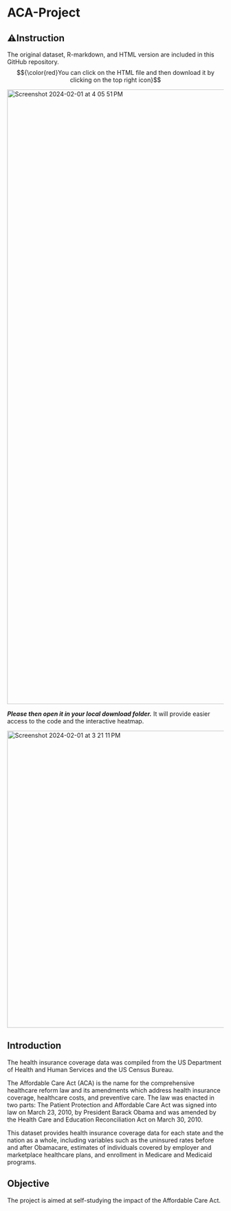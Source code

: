 # ACA-Project

## ⚠️Instruction
The original dataset, R-markdown, and HTML version are included in this GitHub repository. 
$${\color{red}You can click on the HTML file and then download it by clicking on the top right icon}$$

<img width="1430" alt="Screenshot 2024-02-01 at 4 05 51 PM" src="https://github.com/EmilyGU810/ACA-Project/assets/130021542/ebe0d9bf-86bb-4ff9-83be-be256eb89560">

**_Please then open it in your local download folder._** It will provide easier access to the code and the interactive heatmap.

<img width="691" alt="Screenshot 2024-02-01 at 3 21 11 PM" src="https://github.com/EmilyGU810/ACA-Project/assets/130021542/f3b0ccdc-dabb-4154-8c9c-515744d12868">

## Introduction
The health insurance coverage data was compiled from the US Department of Health and Human Services and the US Census Bureau.

The Affordable Care Act (ACA) is the name for the comprehensive healthcare reform law and its amendments which address health insurance coverage, healthcare costs, and preventive care. The law was enacted in two parts: The Patient Protection and Affordable Care Act was signed into law on March 23, 2010, by President Barack Obama and was amended by the Health Care and Education Reconciliation Act on March 30, 2010.

This dataset provides health insurance coverage data for each state and the nation as a whole, including variables such as the uninsured rates before and after Obamacare, estimates of individuals covered by employer and marketplace healthcare plans, and enrollment in Medicare and Medicaid programs.

## Objective
The project is aimed at self-studying the impact of the Affordable Care Act.

